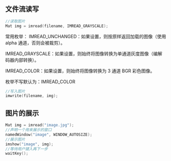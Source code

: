 ## 文件流读写
```c++
//读取图片
Mat img = imread(filename, IMREAD_GRAYSCALE);
```
常用枚举：
IMREAD_UNCHANGED：如果设置，则按原样返回加载的图像（使用 alpha 通道，否则会被裁剪）。

IMREAD_GRAYSCALE：如果设置，则始终将图像转换为单通道灰度图像（编解码器内部转换）。

IMREAD_COLOR：如果设置，则始终将图像转换为 3 通道 BGR 彩色图像。

枚举不写默认为：IMREAD_COLOR 


```c++
//写入图片
imwrite(filename, img);
```

## 图片的展示
```c++
Mat img = imread("image.jpg");
//声明一个用来展示的窗口
namedWindow("image", WINDOW_AUTOSIZE);
//展示图片
imshow("image", img);
//等待用户键入再下一步
waitKey();
```
